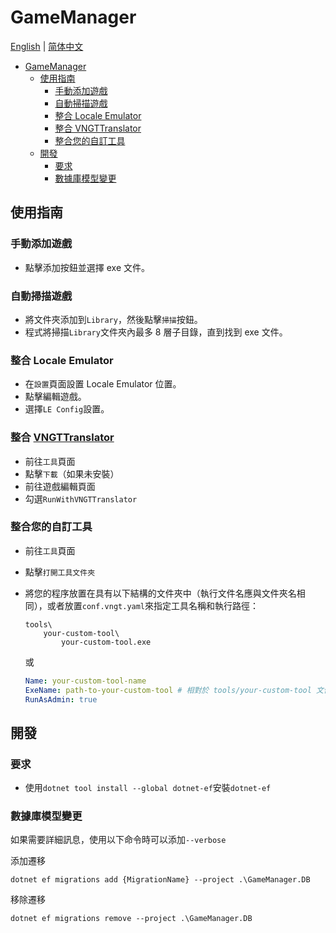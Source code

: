 # GameManager

[English](./GameManager.md) | [简体中文](./GameManager.zh-tw.md)

- [GameManager](#gamemanager)
  - [使用指南](#使用指南)
    - [手動添加遊戲](#手動添加遊戲)
    - [自動掃描遊戲](#自動掃描遊戲)
    - [整合 Locale Emulator](#整合-locale-emulator)
    - [整合 VNGTTranslator](#整合-vngttranslator)
    - [整合您的自訂工具](#整合您的自訂工具)
  - [開發](#開發)
    - [要求](#要求)
    - [數據庫模型變更](#數據庫模型變更)

## 使用指南

### 手動添加遊戲

- 點擊添加按鈕並選擇 exe 文件。

### 自動掃描遊戲

- 將文件夾添加到`Library`，然後點擊`掃描`按鈕。
- 程式將掃描`Library`文件夾內最多 8 層子目錄，直到找到 exe 文件。

### 整合 Locale Emulator

- 在`設置`頁面設置 Locale Emulator 位置。
- 點擊編輯遊戲。
- 選擇`LE Config`設置。

### 整合 [VNGTTranslator](https://github.com/charles7668/VNGTTranslator)

- 前往`工具`頁面
- 點擊`下載`（如果未安裝）
- 前往遊戲編輯頁面
- 勾選`RunWithVNGTTranslator`

### 整合您的自訂工具

- 前往`工具`頁面
- 點擊`打開工具文件夾`
- 將您的程序放置在具有以下結構的文件夾中（執行文件名應與文件夾名相同），或者放置`conf.vngt.yaml`來指定工具名稱和執行路徑：

  ```shell
  tools\
      your-custom-tool\
          your-custom-tool.exe
  ```

  或

  ```yaml
  Name: your-custom-tool-name
  ExeName: path-to-your-custom-tool # 相對於 tools/your-custom-tool 文件夾
  RunAsAdmin: true
  ```

## 開發

### 要求

- 使用`dotnet tool install --global dotnet-ef`安裝`dotnet-ef`

### 數據庫模型變更

如果需要詳細訊息，使用以下命令時可以添加`--verbose`

添加遷移

```shell
dotnet ef migrations add {MigrationName} --project .\GameManager.DB
```

移除遷移

```shell
dotnet ef migrations remove --project .\GameManager.DB
```
